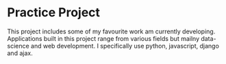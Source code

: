 # Practice Project
This project includes some of my favourite work am currently developing.
Applications built in this project range from various fields but mailny data-science and web development. I specifically use python, javascript, django and ajax.
